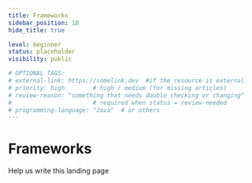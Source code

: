 ```yaml
---
title: Frameworks
sidebar_position: 10
hide_title: true

level: beginner
status: placeholder
visibility: public

# OPTIONAL TAGS:
# external-link: https://somelink.dev  #if the resource is external
# priority: high        # high / medium (for missing articles)
# review-reason: "something that needs double checking or changing"
#                       # required when status = review-needed
# programming-language: "Java"  # or others
---
```


# Frameworks

Help us write this landing page
